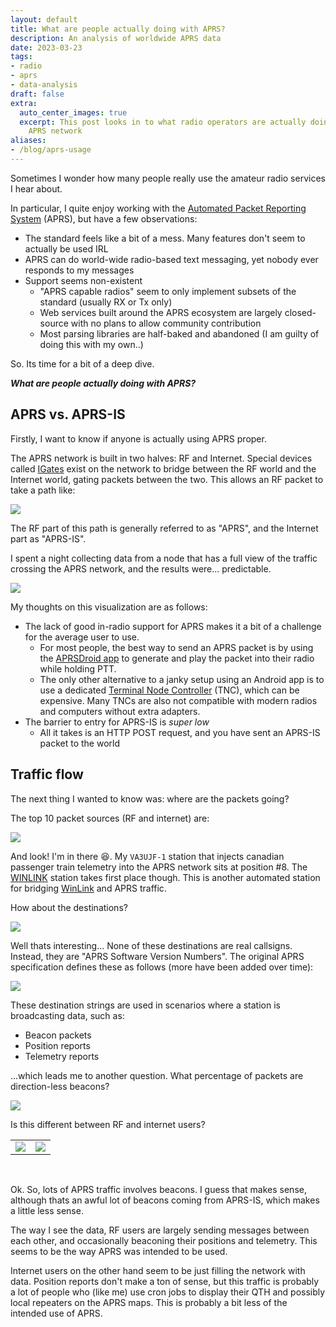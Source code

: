 ```yaml
---
layout: default
title: What are people actually doing with APRS?
description: An analysis of worldwide APRS data
date: 2023-03-23
tags:
- radio
- aprs
- data-analysis
draft: false
extra:
  auto_center_images: true
  excerpt: This post looks in to what radio operators are actually doing with the
    APRS network
aliases:
- /blog/aprs-usage
---
```


Sometimes I wonder how many people really use the amateur radio services I hear about.

In particular, I quite enjoy working with the [Automated Packet Reporting System](https://en.wikipedia.org/wiki/Automatic_Packet_Reporting_System) (APRS), but have a few observations:

- The standard feels like a bit of a mess. Many features don't seem to actually be used IRL
- APRS can do world-wide radio-based text messaging, yet nobody ever responds to my messages
- Support seems non-existent
  - "APRS capable radios" seem to only implement subsets of the standard (usually RX or Tx only)
  - Web services built around the APRS ecosystem are largely closed-source with no plans to allow community contribution
  - Most parsing libraries are half-baked and abandoned (I am guilty of doing this with my own..)

So. Its time for a bit of a deep dive.

***What are people actually doing with APRS?***

## APRS vs. APRS-IS

Firstly, I want to know if anyone is actually using APRS proper. 

The APRS network is built in two halves: RF and Internet. Special devices called [IGates](http://www.aprs-is.net/IGating.aspx) exist on the network to bridge between the RF world and the Internet world, gating packets between the two. This allows an RF packet to take a path like:

![](/assets/blog/aprs-usage/igate_graphic.svg)

The RF part of this path is generally referred to as "APRS", and the Internet part as "APRS-IS".

I spent a night collecting data from a node that has a full view of the traffic crossing the APRS network, and the results were... predictable.

![](/assets/blog/aprs-usage/internet_vs_rf.png)

My thoughts on this visualization are as follows:

- The lack of good in-radio support for APRS makes it a bit of a challenge for the average user to use.
  - For most people, the best way to send an APRS packet is by using the [APRSDroid app](https://aprsdroid.org/) to generate and play the packet into their radio while holding PTT.
  - The only other alternative to a janky setup using an Android app is to use a dedicated [Terminal Node Controller](https://en.wikipedia.org/wiki/Terminal_node_controller) (TNC), which can be expensive. Many TNCs are also not compatible with modern radios and computers without extra adapters.
- The barrier to entry for APRS-IS is *super low*
  - All it takes is an HTTP POST request, and you have sent an APRS-IS packet to the world

## Traffic flow

The next thing I wanted to know was: where are the packets going?

The top 10 packet sources (RF and internet) are:

![](/assets/blog/aprs-usage/top_10_sources.png)

And look! I'm in there 😆. My `VA3UJF-1` station that injects canadian passenger train telemetry into the APRS network sits at position #8. The [WINLINK](https://aprs.fi/info/a/Winlink) station takes first place though. This is another automated station for bridging [WinLink](https://winlink.org/) and APRS traffic.

How about the destinations?

![](/assets/blog/aprs-usage/top_10_destinations.png)

Well thats interesting... None of these destinations are real callsigns. Instead, they are "APRS Software Version Numbers". The original APRS specification defines these as follows (more have been added over time):

![](/assets/blog/aprs-usage/aprs_version_numbers.png)

These destination strings are used in scenarios where a station is broadcasting data, such as:

- Beacon packets
- Position reports
- Telemetry reports

...which leads me to another question. What percentage of packets are direction-less beacons?

![](/assets/blog/aprs-usage/beacon_vs_non_beacon.png)

Is this different between RF and internet users?

<table>
    <tr>
        <td><img src="/assets/blog/aprs-usage/beacon_vs_non_beacon_inet.png"></td>
        <td><img src="/assets/blog/aprs-usage/beacon_vs_non_beacon_rf.png"></td>
    </tr>
</table>
<br>

Ok. So, lots of APRS traffic involves beacons. I guess that makes sense, although thats an awful lot of beacons coming from APRS-IS, which makes a little less sense.

The way I see the data, RF users are largely sending messages between each other, and occasionally beaconing their positions and telemetry. This seems to be the way APRS was intended to be used.

Internet users on the other hand seem to be just filling the network with data. Position reports don't make a ton of sense, but this traffic is probably a lot of people who (like me) use cron jobs to display their QTH and possibly local repeaters on the APRS maps. This is probably a bit less of the intended use of APRS.

